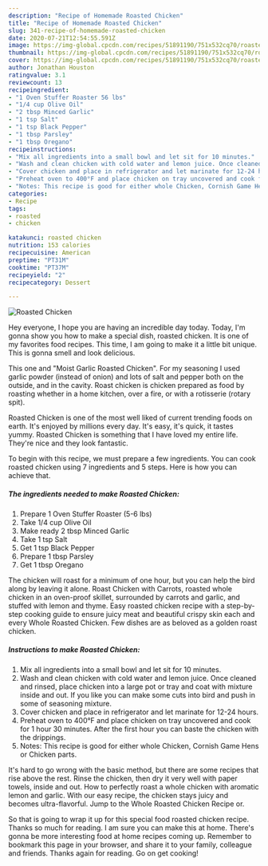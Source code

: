 ```yaml
---
description: "Recipe of Homemade Roasted Chicken"
title: "Recipe of Homemade Roasted Chicken"
slug: 341-recipe-of-homemade-roasted-chicken
date: 2020-07-21T12:54:55.591Z
image: https://img-global.cpcdn.com/recipes/51891190/751x532cq70/roasted-chicken-recipe-main-photo.jpg
thumbnail: https://img-global.cpcdn.com/recipes/51891190/751x532cq70/roasted-chicken-recipe-main-photo.jpg
cover: https://img-global.cpcdn.com/recipes/51891190/751x532cq70/roasted-chicken-recipe-main-photo.jpg
author: Jonathan Houston
ratingvalue: 3.1
reviewcount: 13
recipeingredient:
- "1 Oven Stuffer Roaster 56 lbs"
- "1/4 cup Olive Oil"
- "2 tbsp Minced Garlic"
- "1 tsp Salt"
- "1 tsp Black Pepper"
- "1 tbsp Parsley"
- "1 tbsp Oregano"
recipeinstructions:
- "Mix all ingredients into a small bowl and let sit for 10 minutes."
- "Wash and clean chicken with cold water and lemon juice. Once cleaned and rinsed, place chicken into a large pot or tray and coat with mixture inside and out. If you like you can make some cuts into bird and push in some of seasoning mixture."
- "Cover chicken and place in refrigerator and let marinate for 12-24 hours."
- "Preheat oven to 400°F and place chicken on tray uncovered and cook for 1 hour 30 minutes. After the first hour you can baste the chicken with the drippings."
- "Notes: This recipe is good for either whole Chicken, Cornish Game Hens or Chicken parts."
categories:
- Recipe
tags:
- roasted
- chicken

katakunci: roasted chicken 
nutrition: 153 calories
recipecuisine: American
preptime: "PT31M"
cooktime: "PT37M"
recipeyield: "2"
recipecategory: Dessert

---
```



![Roasted Chicken](https://img-global.cpcdn.com/recipes/51891190/751x532cq70/roasted-chicken-recipe-main-photo.jpg)

Hey everyone, I hope you are having an incredible day today. Today, I'm gonna show you how to make a special dish, roasted chicken. It is one of my favorites food recipes. This time, I am going to make it a little bit unique. This is gonna smell and look delicious.

This one and &#34;Moist Garlic Roasted Chicken&#34;. For my seasoning I used garlic powder (instead of onion) and lots of salt and pepper both on the outside, and in the cavity. Roast chicken is chicken prepared as food by roasting whether in a home kitchen, over a fire, or with a rotisserie (rotary spit).

Roasted Chicken is one of the most well liked of current trending foods on earth. It's enjoyed by millions every day. It's easy, it's quick, it tastes yummy. Roasted Chicken is something that I have loved my entire life. They're nice and they look fantastic.


To begin with this recipe, we must prepare a few ingredients. You can cook roasted chicken using 7 ingredients and 5 steps. Here is how you can achieve that.

<!--inarticleads1-->

##### The ingredients needed to make Roasted Chicken:

1. Prepare 1 Oven Stuffer Roaster (5-6 lbs)
1. Take 1/4 cup Olive Oil
1. Make ready 2 tbsp Minced Garlic
1. Take 1 tsp Salt
1. Get 1 tsp Black Pepper
1. Prepare 1 tbsp Parsley
1. Get 1 tbsp Oregano


The chicken will roast for a minimum of one hour, but you can help the bird along by leaving it alone. Roast Chicken with Carrots, roasted whole chicken in an oven-proof skillet, surrounded by carrots and garlic, and stuffed with lemon and thyme. Easy roasted chicken recipe with a step-by-step cooking guide to ensure juicy meat and beautiful crispy skin each and every Whole Roasted Chicken. Few dishes are as beloved as a golden roast chicken. 

<!--inarticleads2-->

##### Instructions to make Roasted Chicken:

1. Mix all ingredients into a small bowl and let sit for 10 minutes.
1. Wash and clean chicken with cold water and lemon juice. Once cleaned and rinsed, place chicken into a large pot or tray and coat with mixture inside and out. If you like you can make some cuts into bird and push in some of seasoning mixture.
1. Cover chicken and place in refrigerator and let marinate for 12-24 hours.
1. Preheat oven to 400°F and place chicken on tray uncovered and cook for 1 hour 30 minutes. After the first hour you can baste the chicken with the drippings.
1. Notes: This recipe is good for either whole Chicken, Cornish Game Hens or Chicken parts.


It&#39;s hard to go wrong with the basic method, but there are some recipes that rise above the rest. Rinse the chicken, then dry it very well with paper towels, inside and out. How to perfectly roast a whole chicken with aromatic lemon and garlic. With our easy recipe, the chicken stays juicy and becomes ultra-flavorful. Jump to the Whole Roasted Chicken Recipe or. 

So that is going to wrap it up for this special food roasted chicken recipe. Thanks so much for reading. I am sure you can make this at home. There's gonna be more interesting food at home recipes coming up. Remember to bookmark this page in your browser, and share it to your family, colleague and friends. Thanks again for reading. Go on get cooking!

